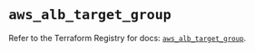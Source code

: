# `aws_alb_target_group`

Refer to the Terraform Registry for docs: [`aws_alb_target_group`](https://registry.terraform.io/providers/hashicorp/aws/5.33.0/docs/resources/alb_target_group).
